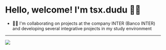 <h1>Hello, welcome! I'm tsx.dudu 👋👋 </h1>
<div>
  <ul>
<!--     <li>💻 I've been working with: </li>
    <ul>
      <li>Postgres</li>
      <li>React</li>
    </ul>
    <li>✍️ I'm learning: </li>
    <ul>
      <li>Bootstrap</li>
      <li>REST</li>
    </ul> -->
    <li>🤷‍♂️ I'm collaborating on projects at the company INTER (Banco INTER) and developing several integrative projects in my study environment </li>
  </ul>  
</div>
<hr>
<img src="https://github-readme-stats.vercel.app/api?username=tsx-dudu&show_icons=true&theme=dracula"/>
